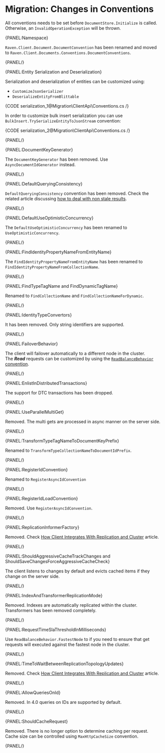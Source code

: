 # Migration: Changes in Conventions

All conventions needs to be set before `DocumentStore.Initialize` is called.   
Otherwise, an `InvalidOperationException` will be thrown.

{PANEL:Namespace}

`Raven.Client.Document.DocumentConvention` has been renamed and moved to `Raven.Client.Documents.Conventions.DocumentConventions`.

{PANEL/}

{PANEL:Entity Serialization and Deserialization}

Serialization and deserialization of entities can be customized using:

- `CustomizeJsonSerializer`
- `DeserializeEntityFromBlittable`

{CODE serialization_1@Migration\ClientApi\Conventions.cs /}   

In order to customize bulk insert serialization you can use `BulkInsert.TrySerializeEntityToJsonStream` convention:

{CODE serialization_2@Migration\ClientApi\Conventions.cs /}   

{PANEL/}

{PANEL:DocumentKeyGenerator}

The `DocumentKeyGenerator` has been removed. Use `AsyncDocumentIdGenerator` instead.

{PANEL/}

{PANEL:DefaultQueryingConsistency}

`DefaultQueryingConsistency` convention has been removed. Check the related article discussing [how to deal with non stale results](../../indexes/stale-indexes).

{PANEL/}

{PANEL:DefaultUseOptimisticConcurrency}

The `DefaultUseOptimisticConcurrency` has been renamed to `UseOptimisticConcurrency`.

{PANEL/}

{PANEL:FindIdentityPropertyNameFromEntityName}

The `FindIdentityPropertyNameFromEntityName` has been renamed to `FindIdentityPropertyNameFromCollectionName`.

{PANEL/}

{PANEL:FindTypeTagName and FindDynamicTagName}

Renamed to `FindCollectionName` and `FindCollectionNameForDynamic`.

{PANEL/}

{PANEL:IdentityTypeConvertors}

It has been removed. Only string identifiers are supported.

{PANEL/}

{PANEL:FailoverBehavior}

The client will failover automatically to a different node in the cluster.  
The ***Read*** requests can be customized by using the [`ReadBalanceBehavior` convention](../../client-api/configuration/load-balance-and-failover).  

{PANEL/}

{PANEL:EnlistInDistributedTransactions}

The support for DTC transactions has been dropped.

{PANEL/}

{PANEL:UseParallelMultiGet}

Removed. The multi gets are processed in async manner on the server side.

{PANEL/}

{PANEL:TransformTypeTagNameToDocumentKeyPrefix}

Renamed to `TransformTypeCollectionNameToDocumentIdPrefix`.

{PANEL/}

{PANEL:RegisterIdConvention}

Renamed to `RegisterAsyncIdConvention`

{PANEL/}

{PANEL:RegisterIdLoadConvention}

Removed. Use `RegisterAsyncIdConvention`.

{PANEL/}

{PANEL:ReplicationInformerFactory}

Removed. Check [How Client Integrates With Replication and Cluster](../../client-api/cluster/how-client-integrates-with-replication-and-cluster) article.

{PANEL/}

{PANEL:ShouldAggressiveCacheTrackChanges and ShouldSaveChangesForceAggressiveCacheCheck}

The client listens to changes by default and evicts cached items if they change on the server side.

{PANEL/}

{PANEL:IndexAndTransformerReplicationMode}

Removed. Indexes are automatically replicated within the cluster. Transformers has been removed completely.

{PANEL/}

{PANEL:RequestTimeSlaThresholdInMilliseconds}

Use `ReadBalanceBehavior.FastestNode` to if you need to ensure that get requests will executed against the fastest node in the cluster.

{PANEL/}

{PANEL:TimeToWaitBetweenReplicationTopologyUpdates}

Removed. Check [How Client Integrates With Replication and Cluster](../../client-api/cluster/how-client-integrates-with-replication-and-cluster) article.

{PANEL/}

{PANEL:AllowQueriesOnId}

Removed. In 4.0 queries on IDs are supported by default.

{PANEL/}

{PANEL:ShouldCacheRequest}

Removed. There is no longer option to determine caching per request. Cache size can be controlled using `MaxHttpCacheSize` convention.

{PANEL/}


